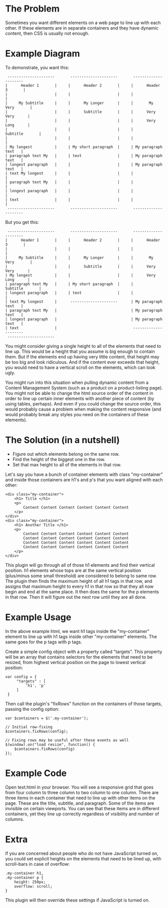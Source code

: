 The Problem
===========

Sometimes you want different elements on a web page to line up with each other. If these elements are in separate containers and they have dynamic content, then CSS is usually not enough.

Example Diagram
===============

To demonstrate, you want this:

     ---------------------       ---------------------       ---------------------
    |      Header 1       |     |      Header 2       |     |      Header 3       |
    |                     |     |                     |     |                     |
    |     My Subtitle     |     |      My Longer      |     |       My Very       |
    |                     |     |      Subtitle       |     |      Very Very      |
    |                     |     |                     |     |      Very Long      |
    |                     |     |                     |     |      Subtitle       |
    |                     |     |                     |     |                     |
    | My longest          |     | My short paragraph  |     | My paragraph text   |
    | paragraph text My   |     | text                |     | My paragraph text   |
    | longest paragraph   |     |                     |     | My paragraph text   |  
    | text My longest     |     |                     |     |                     |
    | paragraph text My   |     |                     |     |                     | 
    | longest paragraph   |     |                     |     |                     | 
    | text                |     |                     |     |                     |
     ---------------------       ---------------------       ---------------------

But you get this:

     ---------------------       ---------------------       ---------------------
    |      Header 1       |     |      Header 2       |     |      Header 3       |
    |                     |     |                     |     |                     |
    |     My Subtitle     |     |      My Longer      |     |       My Very       |
    |                     |     |      Subtitle       |     |      Very Very      | 
    | My longest          |     |                     |     |      Very Long      |
    | paragraph text My   |     | My short paragraph  |     |      Subtitle       |
    | longest paragraph   |     | text                |     |                     |                   
    | text My longest     |      ---------------------      | My paragraph text   |
    | paragraph text My   |                                 | My paragraph text   |
    | longest paragraph   |                                 | My paragraph text   |
    | text                |                                  ---------------------
     ---------------------                                 

You might consider giving a single height to all of the elements that need to line up. This would be a height that you assume is big enough to contain them. But if the elements end up having very little content, that height may be too big and look ridiculous. And if the content ever exceeds that height, you would need to have a vertical scroll on the elements, which can look ugly.

You might run into this situation when pulling dynamic content from a Content Management System (such as a product on a product-listing page). You might not be able to change the html source order of the content in order to line up certain inner elements with another piece of content (by using tables, perhaps). And even if you could change the source order, this would probably cause a problem when making the content responsive (and would probably break any styles you need on the containers of these elements).

The Solution (in a nutshell)
============================

- Figure out which elements belong on the same row.
- Find the height of the biggest one in the row.
- Set that max height to all of the elements in that row.

Let's say you have a bunch of container elements with class "my-container" and inside those containers are h1's and p's that you want aligned with each other: 

    <div class="my-container">
        <h1> Title </h1>
        <p>
            Content Content Content Content Content Content
        </p>
    </div>
    <div class="my-container">
        <h1> Another Title </h1>
        <p>
            Content Content Content Content Content Content
            Content Content Content Content Content Content
            Content Content Content Content Content Content
            Content Content Content Content Content Content
        </p>
    </div>

This plugin will go through all of those h1 elements and find their vertical position. h1 elements whose tops are at the same vertical position (plus/minus some small threshold) are considered to belong to same row. The plugin then finds the maximum height of all h1 tags in that row, and assigns that maximum height to every h1 in that row so that they all now begin and end at the same place. It then does the same for the p elements in that row. Then it will figure out the next row until they are all done.

Example Usage
=============

In the above example html, we want h1 tags inside the "my-container" element to line up with h1 tags inside other "my-container" elements. The same goes for the p tags with p tags.

Create a simple config object with a property called "targets". This property will be an array that contains selectors for the elements that need to be resized, from highest vertical position on the page to lowest vertical position:

    var config = {
         "targets" : [
             'h1', 'p'
         ]
     }
     
Then call the plugin's "fixRows" function on the containers of those targets, passing the config option:
     
    var $containers = $('.my-container');
    
    // Initial row-fixing
    $containers.fixRows(config);
    
    // Fixing rows may be useful after these events as well
    $(window).on("load resize", function() { 
        $containers.fixRows(config)
    });


Example Code
============

Open test.html in your browser. You will see a responsive grid that goes from four column to three column to two column to one column. There are three items in each container that need to line up with other items on the page. These are the title, subtitle, and paragraph. Some of the items are invisible on certain viewports. You can see that these items are in different containers, yet they line up correctly regardless of visibility and number of columns.

Extra
=====

If you are concerned about people who do not have JavaScript turned on, you could set explicit heights on the elements that need to be lined up, with scroll-bars in case of overflow:

    .my-container h1,
    .my-container p {
        height: 250px;
        overflow: scroll;
    }

This plugin will then override these settings if JavaScript is turned on.
